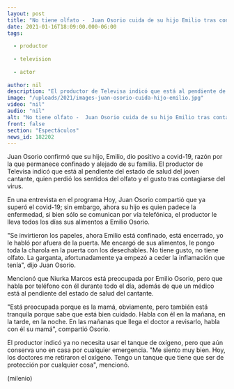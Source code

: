 ```yaml
---
layout: post
title: "No tiene olfato -  Juan Osorio cuida de su hijo Emilio tras contagiarse de covid-19"
date: 2021-01-16T18:09:00.000-06:00
tags:
  
  - productor
  
  - television
  
  - actor
  
author: nil
description: "El productor de Televisa indicó que está al pendiente de su saluda y le lleva todos los días sus alimentos a Emilio Osorio. "
image: "/uploads/2021/images-juan-osorio-cuida-hijo-emilio.jpg"
video: "nil"
audio: "nil"
alt: "No tiene olfato -  Juan Osorio cuida de su hijo Emilio tras contagiarse de covid-19"
front: false
section: "Espectáculos"
news_id: 182202
---
```


Juan Osorio confirmó que su hijo, Emilio, dio positivo a covid-19, razón por la que permanece confinado y alejado de su familia. El productor de Televisa indicó que está al pendiente del estado de salud del joven cantante, quien perdió los sentidos del olfato y el gusto tras contagiarse del virus.  

En una entrevista en el programa Hoy, Juan Osorio compartió que ya superó el covid-19; sin embargo, ahora su hijo es quien padece la enfermedad, si bien sólo se comunican por vía telefónica, el productor le lleva todos los días sus alimentos a Emilio Osorio.  

"Se invirtieron los papeles, ahora Emilio está confinado, está encerrado, yo le habló por afuera de la puerta. Me encargó de sus alimentos, le pongo toda la charola en la puerta con los desechables. No tiene gusto, no tiene olfato. La garganta, afortunadamente ya empezó a ceder la inflamación que tenía", dijo Juan Osorio.  

Mencionó que Niurka Marcos está preocupada por Emilio Osorio, pero que habla por teléfono con él durante todo el día, además de que un médico está al pendiente del estado de salud del cantante. 

"Está preocupada porque es la mamá, obviamente, pero también está tranquila porque sabe que está bien cuidado. Habla con él en la mañana, en la tarde, en la noche. En las mañanas que llega el doctor a revisarlo, habla con él su mamá", compartió Osorio.  

El productor indicó ya no necesita usar el tanque de oxígeno, pero que aún conserva uno en casa por cualquier emergencia.  "Me siento muy bien. Hoy, los doctores me retiraron el oxígeno. Tengo un tanque que tiene que ser de protección por cualquier cosa", mencionó. 

(milenio)